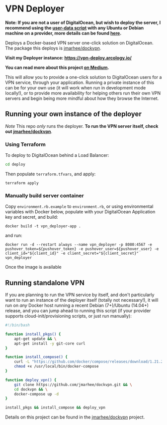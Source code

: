 VPN Deployer
===

**Note: If you are not a user of DigitalOcean, but wish to deploy the server, I recommend using the [user-data script](https://raw.githubusercontent.com/jmarhee/dockvpn/master/provision.sh) with any Ubuntu or Debian machine on a provider, more details can be found [here](https://github.com/jmarhee/vpn_deployer#running-your-own-instance-of-the-deployer).**

Deploys a Docker-based VPN server one-click solution on DigitalOcean. The package this deploys is <a href="https://github.com/jmarhee/dockvpn">jmarhee/dockvpn</a>.

**Visit my Deployer instance: <a href="https://vpn-deploy.arcology.io/">https://vpn-deploy.arcology.io/<a/>**

**You can read more about this project <a href="https://medium.com/@jmarhee/automating-deploying-a-personal-vpn-server-on-digitalocean-f585aca396cf#.oo5tuvo9b">on Medium</a>.**

This will allow you to provide a one-click solution to DigitalOcean users for a VPN service, through your application. Running a private instance of this can be for your own use (it will work when run in development mode locally!), or to provide more availability for helping others run their own VPN servers and begin being more mindful about how they browse the Internet. 

Running your own instance of the deployer
---

*Note* This repo _only_ runs the deployer. **To run the VPN server itself, check out <a href="https://github.com/jmarhee/dockvpn">jmarhee/dockvpn</a>**. 

### Using Terraform

To deploy to DigitalOcean behind a Load Balancer:

```bash
cd deploy
```
Then populate `terraform.tfvars`, and apply:
```
terraform apply
```

### Manually build server container

Copy `environment.rb.example` to `environment.rb`, or using environmental variables with Docker below, populate with your DigitalOcean Application key and secret, and build:

```
docker build -t vpn_deployer-app .
```

and run:

```
docker run -d --restart always --name vpn_deployer -p 8080:4567 -e pushover_token=${pushover_token} -e pushover_user=${pushover_user} -e client_id="${client_id}" -e client_secret="${client_secret}" vpn_deployer
```

Once the image is available

Running standalone VPN
---

If you are planning to run the VPN service by itself, and don't particularly want to run an instance of the deployer itself (totally not necessary!), it will run on _any_ Docker host running a recent Debian (7+)/Ubuntu (14.04+) release, and you can jump ahead to running this script (if your provider supports cloud-init/provisioning scripts, or just run manually):

```bash
#!/bin/bash

function install_pkgs() {
    apt-get update && \
    apt-get install -y git-core curl
}

function install_compose() {
    curl -L "https://github.com/docker/compose/releases/download/1.21.2/docker-compose-$(uname -s)-$(uname -m)" -o /usr/local/bin/docker-compose && \
    chmod +x /usr/local/bin/docker-compose
}

function deploy_vpn() {
    git clone https://github.com/jmarhee/dockvpn.git && \
    cd dockvpn && \
    docker-compose up -d
}

install_pkgs && install_compose && deploy_vpn
```

Details on this project can be found in the <a href="https://github.com/jmarhee/dockvpn">jmarhee/dockvpn</a> project. 
